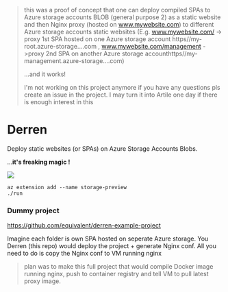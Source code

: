 > this was a proof of concept that one can deploy compiled SPAs to Azure storage accounts BLOB (general purpose 2)  as a static website and then Nginx proxy (hosted on www.mywebsite.com) to different Azure storage accounts static websites (E.g. www.mywebsite.com/ ->  proxy 1st SPA hosted on one Azure storage account https//my-root.azure-storage....com , www.mywebsite.com/management ->proxy 2nd SPA on another Azure storage accounthttps//my-management.azure-storage....com) 
> 
> ...and it works!
>
> I'm not working on this project anymore if you have any questions pls create an issue in the project. I may turn it into Artile one day if there is enough interest in this

# Derren

Deploy static websites (or SPAs) on Azure Storage Accounts Blobs.  

...**it's freaking magic !**

![](https://cdn-static.denofgeek.com/sites/denofgeek/files/styles/main_wide/public/2017/09/derren_brown_main.jpg)


```
az extension add --name storage-preview
./run
```

### Dummy project

https://github.com/equivalent/derren-example-project

Imagine each folder is own SPA hosted on seperate Azure storage. You Derren (this repo) would deploy the project + generate Nginx conf. All you need to do is copy the Nginx conf to VM running nginx 

> plan was to make this full project that would compile Docker image running nginx, push to container registry and tell VM to pull latest proxy image.
